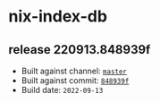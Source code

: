 # nix-index-db
## release 220913.848939f
- Built against channel: [`master`](https://github.com/nixos/nixpkgs/tree/master)
- Built against commit: [`848939f`](https://github.com/NixOS/nixpkgs/commit/848939f1100b660fda2afd3a7dc4345686e19001)
- Build date: `2022-09-13`
